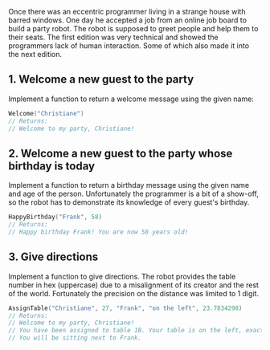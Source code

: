 Once there was an eccentric programmer living in a strange house with barred windows.
One day he accepted a job from an online job board to build a party robot. The
robot is supposed to greet people and help them to their seats. The first edition
was very technical and showed the programmers lack of human interaction. Some of
which also made it into the next edition.

## 1. Welcome a new guest to the party

Implement a function to return a welcome message using the given name:

```go
Welcome("Christiane")
// Returns:
// Welcome to my party, Christiane!
```

## 2. Welcome a new guest to the party whose birthday is today

Implement a function to return a birthday message using the given name and age of the person.
Unfortunately the programmer is a bit of a show-off, so the robot has to demonstrate its
knowledge of every guest's birthday.

```go
HappyBirthday("Frank", 58)
// Returns:
// Happy birthday Frank! You are now 58 years old!
```

## 3. Give directions

Implement a function to give directions. The robot provides the table number in hex (uppercase)
due to a misalignment of its creator and the rest of the world. Fortunately the precision on the distance
was limited to 1 digit.

```go
AssignTable("Christiane", 27, "Frank", "on the left", 23.7834298)
// Returns:
// Welcome to my party, Christiane!
// You have been assigned to table 1B. Your table is on the left, exactly 23.8 meters from here.
// You will be sitting next to Frank.
```
